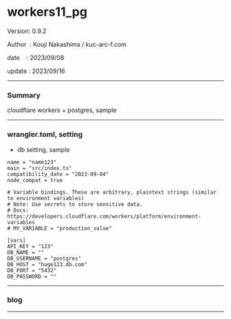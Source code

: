 ﻿# workers11_pg

 Version: 0.9.2

 Author  : Kouji Nakashima / kuc-arc-f.com

 date    : 2023/09/08

 update  : 2023/09/16

***
### Summary

cloudflare workers + postgres,  sample

***
### wrangler.toml, setting

* db setting, sample
```
name = "name123"
main = "src/index.ts"
compatibility_date = "2023-09-04"
node_compat = true

# Variable bindings. These are arbitrary, plaintext strings (similar to environment variables)
# Note: Use secrets to store sensitive data.
# Docs: https://developers.cloudflare.com/workers/platform/environment-variables
# MY_VARIABLE = "production_value"

[vars]
API_KEY = "123"
DB_NAME = ""
DB_USERNAME = "postgres"
DB_HOST = "hoge123.db.com"
DB_PORT = "5432"
DB_PASSWORD = ""

```
***
### blog 

***

